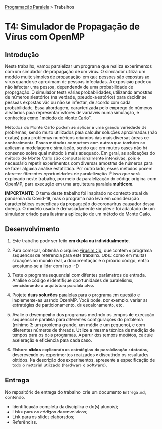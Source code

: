 [Programação Paralela](https://github.com/AndreaInfUFSM/elc139-2020a) > Trabalhos

# T4: Simulador de Propagação de Vírus com OpenMP


## Introdução


Neste trabalho, vamos paralelizar um programa que realiza experimentos com um simulador de propagação de um vírus. O simulador utiliza um modelo muito simples de propagação, em que pessoas são expostas ao vírus quando se aproximam de pessoas infectadas. A exposição pode ou não infectar uma pessoa, dependendo de uma probabilidade de propagação. O simulador testa várias probabilidades, utilizando amostras de números aleatórios  (na verdade, pseudo-aleatórios) para decidir se pessoas expostas vão ou não se infectar, de acordo com cada probabilidade. Essa abordagem, caracterizada pelo emprego de números aleatórios para representar valores de variáveis numa simulação, é conhecida como ["método de Monte Carlo"](https://en.wikipedia.org/wiki/Monte_Carlo_method). 

Métodos de Monte Carlo podem se aplicar a uma grande variedade de problemas, sendo muito utilizados para calcular soluções aproximadas (não exatas) para problemas numéricos oriundos das mais diversas áreas de conhecimento. Esses métodos competem com outros que também se aplicam a modelagem e simulação, sendo que em muitos casos não há consenso sobre qual método é mais adequado. Em geral, as aplicações do método de Monte Carlo são computacionalmente intensivas, pois é necessário repetir experimentos com diversas amostras de números para se fazer alguma análise estatística. Por outro lado, esses métodos podem oferecer fiferentes oportunidades de paralelização. É isso que será explorado neste trabalho, por meio da paralelização do código original com OpenMP, para execução em uma arquitetura paralela **multicore**.


**IMPORTANTE**: O tema deste trabalho foi inspirado no contexto atual da pandemia do Covid-19, mas o programa não leva em consideração características específicas da propagação do coronavírus causador dessa doença. O modelo usado é demasiadamente simples e foi adaptado de um simulador criado para ilustrar a aplicação de um método de Monte Carlo.

## Desenvolvimento


1. Este trabalho pode ser feito **em dupla ou individualmente**.

2. Para começar, obtenha o arquivo [virusim.zip](virusim.zip), que contém o programa sequencial de referência para este trabalho. Obs.: como em muitas situações no mundo real, a documentação é o próprio código, então acostume-se a lidar com isso :-D

3. Teste o programa sequencial com difentes parâmetros de entrada. Analise o código e identifique oportunidades de paralelismo, considerando a arquitetura paralela alvo. 

4. Projete **duas soluções** paralelas para o programa em questão e implemente-as usando OpenMP. Você pode, por exemplo, variar as estratégias de particionamento, de escalonamento, etc.

5.  Avalie o desempenho dos programas medindo os tempos de execução sequencial e paralela para diferentes configurações do problema (mínimo 3: um problema grande, um médio e um pequeno), e com diferentes números de threads. Utilize a mesma técnica de medição de tempos para os dois programas. A partir dos tempos medidos, calcule aceleração e eficiência para cada caso.

6. Elabore **slides** explicando as estratégias de paralelização adotadas, descrevendo os experimentos realizados e discutindo os resultados obtidos. Na descrição dos experimentos, apresente a especificação de todo o material utilizado (hardware e software).


## Entrega

No repositório de entrega do trabalho, crie um documento `Entrega.md`, contendo:
 - Identificação completa da disciplina e do(s) aluno(s);
 - Links para os códigos desenvolvidos;
 - Link para os slides elaborados;
 - Referências.


